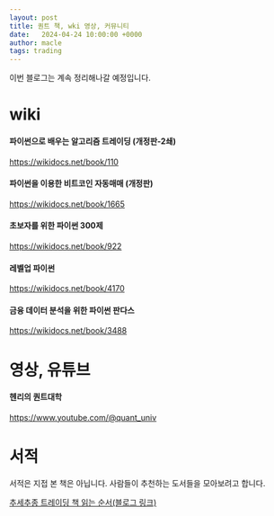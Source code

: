 ```yaml
---
layout: post
title: 퀀트 책, wki 영상, 커뮤니티 
date:   2024-04-24 10:00:00 +0000
author: macle
tags: trading
---
```


이번 블로그는 계속 정리해나갈 예정입니다.

# wiki
#### 파이썬으로 배우는 알고리즘 트레이딩 (개정판-2쇄)
https://wikidocs.net/book/110

#### 파이썬을 이용한 비트코인 자동매매 (개정판)
https://wikidocs.net/book/1665

#### 초보자를 위한 파이썬 300제
https://wikidocs.net/book/922

#### 레벨업 파이썬
https://wikidocs.net/book/4170

#### 금융 데이터 분석을 위한 파이썬 판다스
https://wikidocs.net/book/3488

# 영상, 유튜브
#### 헨리의 퀀트대학
https://www.youtube.com/@quant_univ

# 서적
서적은 지접 본 책은 아닙니다. 사람들이 추천하는 도서들을 모아보려고 합니다.

[추세추종 트레이딩 책 읽는 순서(블로그 링크)](https://blog.naver.com/love392722/223234734469)

